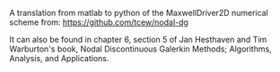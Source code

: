 A translation from matlab to python of the MaxwellDriver2D numerical scheme from: 
https://github.com/tcew/nodal-dg

It can also be found in chapter 6, section 5 of Jan Hesthaven and Tim Warburton's book, Nodal Discontinuous Galerkin
Methods; Algorithms, Analysis, and Applications.
